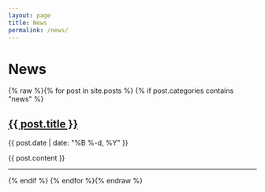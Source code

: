 ```yaml
---
layout: page
title: News
permalink: /news/
---
```


# News

{% raw %}{% for post in site.posts %}
  {% if post.categories contains "news" %}
  <h2><a href="{{ post.url }}">{{ post.title }}</a></h2>
  <p>{{ post.date | date: "%B %-d, %Y" }}</p>
  {{ post.content }}
  <hr>
  {% endif %}
{% endfor %}{% endraw %}

